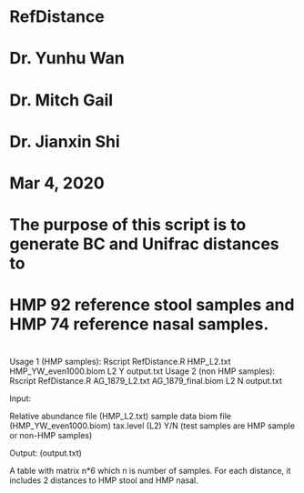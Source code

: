# RefDistance
#
# #######################################################################
# Dr. Yunhu Wan 
# Dr. Mitch Gail
# Dr. Jianxin Shi
# Mar 4, 2020                          
# The purpose of this script is to generate BC and Unifrac distances to 
# HMP 92 reference stool samples and HMP 74 reference nasal samples.
# ######################################################################

Usage 1 (HMP samples): Rscript RefDistance.R HMP_L2.txt HMP_YW_even1000.biom L2 Y output.txt
Usage 2 (non HMP samples): Rscript RefDistance.R AG_1879_L2.txt AG_1879_final.biom L2 N output.txt

Input: 

Relative abundance file (HMP_L2.txt)
sample data biom file (HMP_YW_even1000.biom)
tax.level (L2)
Y/N  (test samples are HMP sample or non-HMP samples)

Output: (output.txt)

A table with matrix n*6 which n is number of samples. For each distance, it includes 2 distances to HMP stool and HMP nasal.